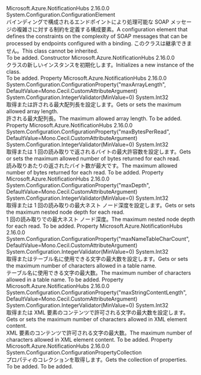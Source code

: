 <Type Name="XmlDictionaryReaderQuotasElement" FullName="Microsoft.Azure.NotificationHubs.Configuration.XmlDictionaryReaderQuotasElement">
  <TypeSignature Language="C#" Value="public sealed class XmlDictionaryReaderQuotasElement : System.Configuration.ConfigurationElement" />
  <TypeSignature Language="ILAsm" Value=".class public auto ansi sealed beforefieldinit XmlDictionaryReaderQuotasElement extends System.Configuration.ConfigurationElement" />
  <TypeSignature Language="DocId" Value="T:Microsoft.Azure.NotificationHubs.Configuration.XmlDictionaryReaderQuotasElement" />
  <TypeSignature Language="VB.NET" Value="Public NotInheritable Class XmlDictionaryReaderQuotasElement&#xA;Inherits ConfigurationElement" />
  <TypeSignature Language="F#" Value="type XmlDictionaryReaderQuotasElement = class&#xA;    inherit ConfigurationElement" />
  <AssemblyInfo>
    <AssemblyName>Microsoft.Azure.NotificationHubs</AssemblyName>
    <AssemblyVersion>2.16.0.0</AssemblyVersion>
  </AssemblyInfo>
  <Base>
    <BaseTypeName>System.Configuration.ConfigurationElement</BaseTypeName>
  </Base>
  <Interfaces />
  <Docs>
    <summary><span data-ttu-id="55991-101">バインディングで構成されるエンドポイントにより処理可能な SOAP メッセージの複雑さに対する制約を定義する構成要素。</span><span class="sxs-lookup"><span data-stu-id="55991-101">A configuration element that defines the constraints on the complexity of SOAP messages that can be processed by endpoints configured with a binding.</span></span> <span data-ttu-id="55991-102">このクラスは継承できません。</span><span class="sxs-lookup"><span data-stu-id="55991-102">This class cannot be inherited.</span></span></summary>
    <remarks>To be added.</remarks>
  </Docs>
  <Members>
    <Member MemberName=".ctor">
      <MemberSignature Language="C#" Value="public XmlDictionaryReaderQuotasElement ();" />
      <MemberSignature Language="ILAsm" Value=".method public hidebysig specialname rtspecialname instance void .ctor() cil managed" />
      <MemberSignature Language="DocId" Value="M:Microsoft.Azure.NotificationHubs.Configuration.XmlDictionaryReaderQuotasElement.#ctor" />
      <MemberSignature Language="VB.NET" Value="Public Sub New ()" />
      <MemberType>Constructor</MemberType>
      <AssemblyInfo>
        <AssemblyName>Microsoft.Azure.NotificationHubs</AssemblyName>
        <AssemblyVersion>2.16.0.0</AssemblyVersion>
      </AssemblyInfo>
      <Parameters />
      <Docs>
        <summary><span data-ttu-id="55991-103"><see cref="T:Microsoft.Azure.NotificationHubs.Configuration.XmlDictionaryReaderQuotasElement" /> クラスの新しいインスタンスを初期化します。</span><span class="sxs-lookup"><span data-stu-id="55991-103">Initializes a new instance of the <see cref="T:Microsoft.Azure.NotificationHubs.Configuration.XmlDictionaryReaderQuotasElement" /> class.</span></span></summary>
        <remarks>To be added.</remarks>
      </Docs>
    </Member>
    <Member MemberName="MaxArrayLength">
      <MemberSignature Language="C#" Value="public int MaxArrayLength { get; set; }" />
      <MemberSignature Language="ILAsm" Value=".property instance int32 MaxArrayLength" />
      <MemberSignature Language="DocId" Value="P:Microsoft.Azure.NotificationHubs.Configuration.XmlDictionaryReaderQuotasElement.MaxArrayLength" />
      <MemberSignature Language="VB.NET" Value="Public Property MaxArrayLength As Integer" />
      <MemberSignature Language="F#" Value="member this.MaxArrayLength : int with get, set" Usage="Microsoft.Azure.NotificationHubs.Configuration.XmlDictionaryReaderQuotasElement.MaxArrayLength" />
      <MemberType>Property</MemberType>
      <AssemblyInfo>
        <AssemblyName>Microsoft.Azure.NotificationHubs</AssemblyName>
        <AssemblyVersion>2.16.0.0</AssemblyVersion>
      </AssemblyInfo>
      <Attributes>
        <Attribute>
          <AttributeName>System.Configuration.ConfigurationProperty("maxArrayLength", DefaultValue=Mono.Cecil.CustomAttributeArgument)</AttributeName>
        </Attribute>
        <Attribute>
          <AttributeName>System.Configuration.IntegerValidator(MinValue=0)</AttributeName>
        </Attribute>
      </Attributes>
      <ReturnValue>
        <ReturnType>System.Int32</ReturnType>
      </ReturnValue>
      <Docs>
        <summary><span data-ttu-id="55991-104">取得または許される最大配列長を設定します。</span><span class="sxs-lookup"><span data-stu-id="55991-104">Gets or sets the maximum allowed array length.</span></span></summary>
        <value><span data-ttu-id="55991-105">許される最大配列長。</span><span class="sxs-lookup"><span data-stu-id="55991-105">The maximum allowed array length.</span></span></value>
        <remarks>To be added.</remarks>
      </Docs>
    </Member>
    <Member MemberName="MaxBytesPerRead">
      <MemberSignature Language="C#" Value="public int MaxBytesPerRead { get; set; }" />
      <MemberSignature Language="ILAsm" Value=".property instance int32 MaxBytesPerRead" />
      <MemberSignature Language="DocId" Value="P:Microsoft.Azure.NotificationHubs.Configuration.XmlDictionaryReaderQuotasElement.MaxBytesPerRead" />
      <MemberSignature Language="VB.NET" Value="Public Property MaxBytesPerRead As Integer" />
      <MemberSignature Language="F#" Value="member this.MaxBytesPerRead : int with get, set" Usage="Microsoft.Azure.NotificationHubs.Configuration.XmlDictionaryReaderQuotasElement.MaxBytesPerRead" />
      <MemberType>Property</MemberType>
      <AssemblyInfo>
        <AssemblyName>Microsoft.Azure.NotificationHubs</AssemblyName>
        <AssemblyVersion>2.16.0.0</AssemblyVersion>
      </AssemblyInfo>
      <Attributes>
        <Attribute>
          <AttributeName>System.Configuration.ConfigurationProperty("maxBytesPerRead", DefaultValue=Mono.Cecil.CustomAttributeArgument)</AttributeName>
        </Attribute>
        <Attribute>
          <AttributeName>System.Configuration.IntegerValidator(MinValue=0)</AttributeName>
        </Attribute>
      </Attributes>
      <ReturnValue>
        <ReturnType>System.Int32</ReturnType>
      </ReturnValue>
      <Docs>
        <summary><span data-ttu-id="55991-106">取得または 1 回の読み取りで返されるバイトの最大許容数を設定します。</span><span class="sxs-lookup"><span data-stu-id="55991-106">Gets or sets the maximum allowed number of bytes returned for each read.</span></span></summary>
        <value><span data-ttu-id="55991-107">読み取りあたりの返されたバイト数が最大です。</span><span class="sxs-lookup"><span data-stu-id="55991-107">The maximum allowed number of bytes returned for each read.</span></span></value>
        <remarks>To be added.</remarks>
      </Docs>
    </Member>
    <Member MemberName="MaxDepth">
      <MemberSignature Language="C#" Value="public int MaxDepth { get; set; }" />
      <MemberSignature Language="ILAsm" Value=".property instance int32 MaxDepth" />
      <MemberSignature Language="DocId" Value="P:Microsoft.Azure.NotificationHubs.Configuration.XmlDictionaryReaderQuotasElement.MaxDepth" />
      <MemberSignature Language="VB.NET" Value="Public Property MaxDepth As Integer" />
      <MemberSignature Language="F#" Value="member this.MaxDepth : int with get, set" Usage="Microsoft.Azure.NotificationHubs.Configuration.XmlDictionaryReaderQuotasElement.MaxDepth" />
      <MemberType>Property</MemberType>
      <AssemblyInfo>
        <AssemblyName>Microsoft.Azure.NotificationHubs</AssemblyName>
        <AssemblyVersion>2.16.0.0</AssemblyVersion>
      </AssemblyInfo>
      <Attributes>
        <Attribute>
          <AttributeName>System.Configuration.ConfigurationProperty("maxDepth", DefaultValue=Mono.Cecil.CustomAttributeArgument)</AttributeName>
        </Attribute>
        <Attribute>
          <AttributeName>System.Configuration.IntegerValidator(MinValue=0)</AttributeName>
        </Attribute>
      </Attributes>
      <ReturnValue>
        <ReturnType>System.Int32</ReturnType>
      </ReturnValue>
      <Docs>
        <summary><span data-ttu-id="55991-108">取得または 1 回の読み取りの最大ネスト ノード深度を設定します。</span><span class="sxs-lookup"><span data-stu-id="55991-108">Gets or sets the maximum nested node depth for each read.</span></span></summary>
        <value><span data-ttu-id="55991-109">1 回の読み取りでの最大ネスト ノード深度。</span><span class="sxs-lookup"><span data-stu-id="55991-109">The maximum nested node depth for each read.</span></span></value>
        <remarks>To be added.</remarks>
      </Docs>
    </Member>
    <Member MemberName="MaxNameTableCharCount">
      <MemberSignature Language="C#" Value="public int MaxNameTableCharCount { get; set; }" />
      <MemberSignature Language="ILAsm" Value=".property instance int32 MaxNameTableCharCount" />
      <MemberSignature Language="DocId" Value="P:Microsoft.Azure.NotificationHubs.Configuration.XmlDictionaryReaderQuotasElement.MaxNameTableCharCount" />
      <MemberSignature Language="VB.NET" Value="Public Property MaxNameTableCharCount As Integer" />
      <MemberSignature Language="F#" Value="member this.MaxNameTableCharCount : int with get, set" Usage="Microsoft.Azure.NotificationHubs.Configuration.XmlDictionaryReaderQuotasElement.MaxNameTableCharCount" />
      <MemberType>Property</MemberType>
      <AssemblyInfo>
        <AssemblyName>Microsoft.Azure.NotificationHubs</AssemblyName>
        <AssemblyVersion>2.16.0.0</AssemblyVersion>
      </AssemblyInfo>
      <Attributes>
        <Attribute>
          <AttributeName>System.Configuration.ConfigurationProperty("maxNameTableCharCount", DefaultValue=Mono.Cecil.CustomAttributeArgument)</AttributeName>
        </Attribute>
        <Attribute>
          <AttributeName>System.Configuration.IntegerValidator(MinValue=0)</AttributeName>
        </Attribute>
      </Attributes>
      <ReturnValue>
        <ReturnType>System.Int32</ReturnType>
      </ReturnValue>
      <Docs>
        <summary><span data-ttu-id="55991-110">取得またはテーブル名に使用できる文字の最大数を設定します。</span><span class="sxs-lookup"><span data-stu-id="55991-110">Gets or sets the maximum number of characters allowed in a table name.</span></span></summary>
        <value><span data-ttu-id="55991-111">テーブル名に使用できる文字の最大数。</span><span class="sxs-lookup"><span data-stu-id="55991-111">The maximum number of characters allowed in a table name.</span></span></value>
        <remarks>To be added.</remarks>
      </Docs>
    </Member>
    <Member MemberName="MaxStringContentLength">
      <MemberSignature Language="C#" Value="public int MaxStringContentLength { get; set; }" />
      <MemberSignature Language="ILAsm" Value=".property instance int32 MaxStringContentLength" />
      <MemberSignature Language="DocId" Value="P:Microsoft.Azure.NotificationHubs.Configuration.XmlDictionaryReaderQuotasElement.MaxStringContentLength" />
      <MemberSignature Language="VB.NET" Value="Public Property MaxStringContentLength As Integer" />
      <MemberSignature Language="F#" Value="member this.MaxStringContentLength : int with get, set" Usage="Microsoft.Azure.NotificationHubs.Configuration.XmlDictionaryReaderQuotasElement.MaxStringContentLength" />
      <MemberType>Property</MemberType>
      <AssemblyInfo>
        <AssemblyName>Microsoft.Azure.NotificationHubs</AssemblyName>
        <AssemblyVersion>2.16.0.0</AssemblyVersion>
      </AssemblyInfo>
      <Attributes>
        <Attribute>
          <AttributeName>System.Configuration.ConfigurationProperty("maxStringContentLength", DefaultValue=Mono.Cecil.CustomAttributeArgument)</AttributeName>
        </Attribute>
        <Attribute>
          <AttributeName>System.Configuration.IntegerValidator(MinValue=0)</AttributeName>
        </Attribute>
      </Attributes>
      <ReturnValue>
        <ReturnType>System.Int32</ReturnType>
      </ReturnValue>
      <Docs>
        <summary><span data-ttu-id="55991-112">取得または XML 要素のコンテンツで許可される文字の最大数を設定します。</span><span class="sxs-lookup"><span data-stu-id="55991-112">Gets or sets the maximum number of characters allowed in XML element content.</span></span></summary>
        <value><span data-ttu-id="55991-113">XML 要素のコンテンツで許可される文字の最大数。</span><span class="sxs-lookup"><span data-stu-id="55991-113">The maximum number of characters allowed in XML element content.</span></span></value>
        <remarks>To be added.</remarks>
      </Docs>
    </Member>
    <Member MemberName="Properties">
      <MemberSignature Language="C#" Value="protected override System.Configuration.ConfigurationPropertyCollection Properties { get; }" />
      <MemberSignature Language="ILAsm" Value=".property instance class System.Configuration.ConfigurationPropertyCollection Properties" />
      <MemberSignature Language="DocId" Value="P:Microsoft.Azure.NotificationHubs.Configuration.XmlDictionaryReaderQuotasElement.Properties" />
      <MemberSignature Language="VB.NET" Value="Protected Overrides ReadOnly Property Properties As ConfigurationPropertyCollection" />
      <MemberSignature Language="F#" Value="member this.Properties : System.Configuration.ConfigurationPropertyCollection" Usage="Microsoft.Azure.NotificationHubs.Configuration.XmlDictionaryReaderQuotasElement.Properties" />
      <MemberType>Property</MemberType>
      <AssemblyInfo>
        <AssemblyName>Microsoft.Azure.NotificationHubs</AssemblyName>
        <AssemblyVersion>2.16.0.0</AssemblyVersion>
      </AssemblyInfo>
      <ReturnValue>
        <ReturnType>System.Configuration.ConfigurationPropertyCollection</ReturnType>
      </ReturnValue>
      <Docs>
        <summary>
            <span data-ttu-id="55991-114">プロパティのコレクションを取得します。</span><span class="sxs-lookup"><span data-stu-id="55991-114">Gets the collection of properties.</span></span>
            </summary>
        <value>To be added.</value>
        <remarks>To be added.</remarks>
      </Docs>
    </Member>
  </Members>
</Type>